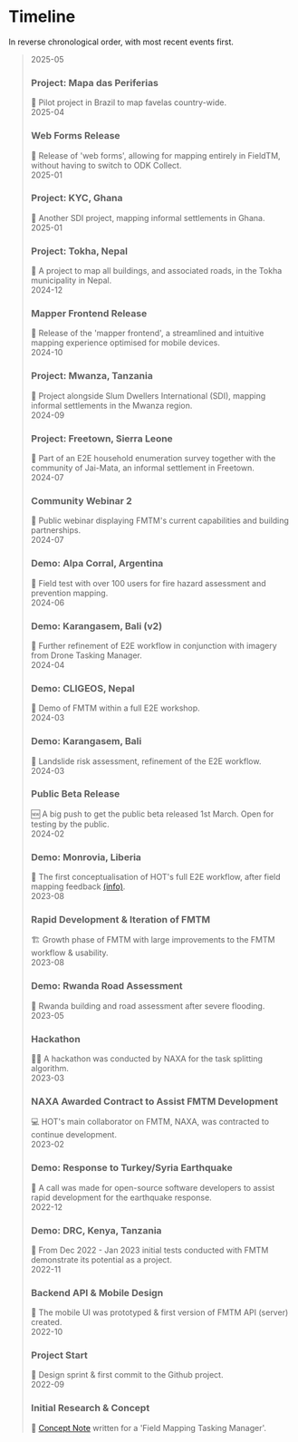 # Timeline

In reverse chronological order, with most recent events first.

<!-- markdownlint-disable -->

<!-- NOTE the styling for this timeline is bundled in mkdocs as timeline.css -->
<!-- Additional emojis: community 🧑‍🧑‍🧒‍🧒 -->

> <div class="timeline-container">
>     <div class="timeline-entry">
>         <div class="timeline-date">2025-05</div>
>         <h3>Project: Mapa das Periferias</h3>
>         💼 Pilot project in Brazil to map favelas country-wide.
>         <div class="timeline-dot"></div>
>     </div>
>     <div class="timeline-entry">
>         <div class="timeline-date">2025-04</div>
>         <h3>Web Forms Release</h3>
>         📱 Release of 'web forms', allowing for mapping entirely
>         in FieldTM, without having to switch to ODK Collect.
>         <div class="timeline-dot"></div>
>     </div>
>     <div class="timeline-entry">
>         <div class="timeline-date">2025-01</div>
>         <h3>Project: KYC, Ghana</h3>
>         💼 Another SDI project, mapping informal settlements in Ghana.
>         <div class="timeline-dot"></div>
>     </div>
>     <div class="timeline-entry">
>         <div class="timeline-date">2025-01</div>
>         <h3>Project: Tokha, Nepal</h3>
>         💼 A project to map all buildings, and associated roads,
>         in the Tokha municipality in Nepal.
>         <div class="timeline-dot"></div>
>     </div>
>     <div class="timeline-entry">
>         <div class="timeline-date">2024-12</div>
>         <h3>Mapper Frontend Release</h3>
>         📱 Release of the 'mapper frontend', a streamlined and
>         intuitive mapping experience optimised for mobile devices.
>         <div class="timeline-dot"></div>
>     </div>
>     <div class="timeline-entry">
>         <div class="timeline-date">2024-10</div>
>         <h3>Project: Mwanza, Tanzania</h3>
>         💼 Project alongside Slum Dwellers International (SDI), mapping
>         informal settlements in the Mwanza region.
>         <div class="timeline-dot"></div>
>     </div>
>     <div class="timeline-entry">
>         <div class="timeline-date">2024-09</div>
>         <h3>Project: Freetown, Sierra Leone</h3>
>         💼 Part of an E2E household enumeration survey together with the
>         community of Jai-Mata, an informal settlement in Freetown.
>         <div class="timeline-dot"></div>
>     </div>
>     <div class="timeline-entry">
>         <div class="timeline-date">2024-07</div>
>         <h3>Community Webinar 2</h3>
>         🎥 Public webinar displaying FMTM's current capabilities and building
>         partnerships.
>         <div class="timeline-dot"></div>
>     </div>
>     <div class="timeline-entry">
>         <div class="timeline-date">2024-07</div>
>         <h3>Demo: Alpa Corral, Argentina </h3>
>         🚀 Field test with over 100 users for fire hazard assessment
>         and prevention mapping.
>         <div class="timeline-dot"></div>
>     </div>
>     <div class="timeline-entry">
>         <div class="timeline-date">2024-06</div>
>         <h3>Demo: Karangasem, Bali (v2)</h3>
>         🚀 Further refinement of E2E workflow in conjunction with imagery
>         from Drone Tasking Manager.
>         <div class="timeline-dot"></div>
>     </div>
>     <div class="timeline-entry">
>         <div class="timeline-date">2024-04</div>
>         <h3>Demo: CLIGEOS, Nepal</h3>
>         🚀 Demo of FMTM within a full E2E workshop.
>         <div class="timeline-dot"></div>
>     </div>
>     <div class="timeline-entry">
>         <div class="timeline-date">2024-03</div>
>         <h3>Demo: Karangasem, Bali</h3>
>         🚀 Landslide risk assessment, refinement of the E2E workflow.
>         <div class="timeline-dot"></div>
>     </div>
>     <div class="timeline-entry">
>         <div class="timeline-date">2024-03</div>
>         <h3>Public Beta Release</h3>
>         🆕 A big push to get the public beta released 1st March. Open for
>         testing by the public.
>         <div class="timeline-dot"></div>
>     </div>
>     <div class="timeline-entry">
>         <div class="timeline-date">2024-02</div>
>         <h3>Demo: Monrovia, Liberia</h3>
>         🚀 The first conceptualisation of HOT's full E2E workflow, after field
>         mapping feedback
>         <a href="https://docs.google.com/document/d/1jzxDO922iVfFgf-Noz-AtA64T56G6kq8E6OO9V2swUE/edit?tab=t.0#heading=h.oj17xl5txjet"> (info)</a>.
>         <div class="timeline-dot"></div>
>     </div>
>     <div class="timeline-entry">
>         <div class="timeline-date">2023-08</div>
>         <h3>Rapid Development & Iteration of FMTM</h3>
>         🏗️ Growth phase of FMTM with large improvements to the FMTM
>         workflow & usability.
>         <div class="timeline-dot"></div>
>     </div>
>     <div class="timeline-entry">
>         <div class="timeline-date">2023-08</div>
>         <h3>Demo: Rwanda Road Assessment</h3>
>         🚀 Rwanda building and road assessment after severe flooding.
>         <div class="timeline-dot"></div>
>     </div>
>     <div class="timeline-entry">
>         <div class="timeline-date">2023-05</div>
>         <h3>Hackathon</h3>
>         👨‍💻 A hackathon was conducted by NAXA for the task splitting
>         algorithm.
>         <div class="timeline-dot"></div>
>     </div>
>     <div class="timeline-entry">
>         <div class="timeline-date">2023-03</div>
>         <h3>NAXA Awarded Contract to Assist FMTM Development</h3>
>         💻 HOT's main collaborator on FMTM, NAXA, was contracted to continue
>         development.
>         <div class="timeline-dot"></div>
>     </div>
>     <div class="timeline-entry">
>         <div class="timeline-date">2023-02</div>
>         <h3>Demo: Response to Turkey/Syria Earthquake</h3>
>         🚀 A call was made for open-source software developers to assist rapid
>         development for the earthquake response.
>         <div class="timeline-dot"></div>
>     </div>
>     <div class="timeline-entry">
>         <div class="timeline-date">2022-12</div>
>         <h3>Demo: DRC, Kenya, Tanzania</h3>
>         🚀 From Dec 2022 - Jan 2023 initial tests conducted with FMTM
>         demonstrate its potential as a project.
>         <div class="timeline-dot"></div>
>     </div>
>     <div class="timeline-entry">
>         <div class="timeline-date">2022-11</div>
>         <h3>Backend API & Mobile Design</h3>
>         📱 The mobile UI was prototyped & first version of FMTM API (server)
>         created.
>         <div class="timeline-dot"></div>
>     </div>
>     <div class="timeline-entry">
>         <div class="timeline-date">2022-10</div>
>         <h3>Project Start</h3>
>         🏁 Design sprint & first commit to the Github project.
>         <div class="timeline-dot"></div>
>     </div>
>     <div class="timeline-entry">
>         <div class="timeline-date">2022-09</div>
>         <h3>Initial Research & Concept</h3>
>         🔬 <a href="https://docs.google.com/document/d/1adG2pXuMXI0wPbR_09ASORMx2gcVn0H6nsCNNGG7tpM/edit#heading=h.k45v77hc1cu1">Concept Note</a> written for a 'Field Mapping Tasking Manager'.
>         <div class="timeline-dot"></div>
>     </div>
> </div>

<!-- markdownlint-restore -->
